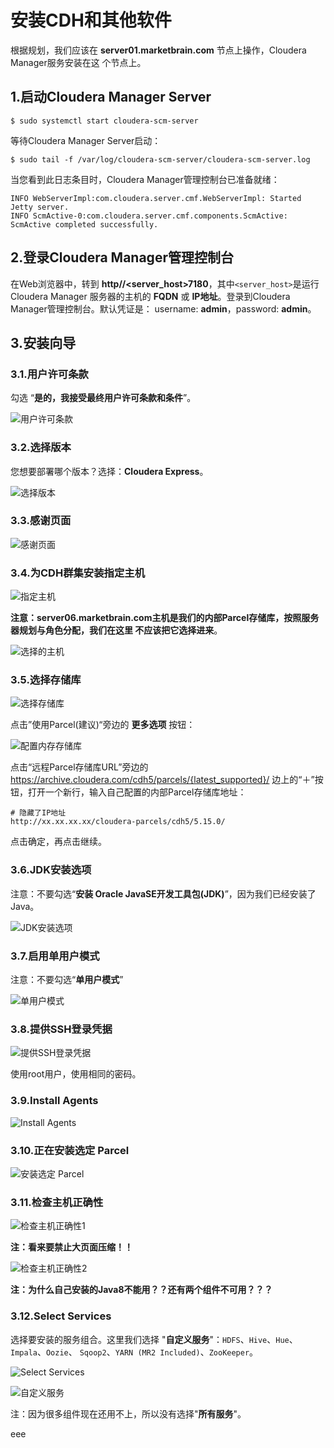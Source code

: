 安装CDH和其他软件
================================================================================
根据规划，我们应该在 **server01.marketbrain.com** 节点上操作，Cloudera Manager服务安装在这
个节点上。

## 1.启动Cloudera Manager Server
```shell
$ sudo systemctl start cloudera-scm-server
```
等待Cloudera Manager Server启动：
```shell
$ sudo tail -f /var/log/cloudera-scm-server/cloudera-scm-server.log
```
当您看到此日志条目时，Cloudera Manager管理控制台已准备就绪：
```
INFO WebServerImpl:com.cloudera.server.cmf.WebServerImpl: Started Jetty server.
INFO ScmActive-0:com.cloudera.server.cmf.components.ScmActive: ScmActive completed successfully.
```

## 2.登录Cloudera Manager管理控制台
在Web浏览器中，转到 **http//<server_host>7180**，其中`<server_host>`是运行Cloudera Manager
服务器的主机的 **FQDN** 或 **IP地址**。登录到Cloudera Manager管理控制台。默认凭证是：
username: **admin**，password: **admin**。

## 3.安装向导

### 3.1.用户许可条款
勾选 “**是的，我接受最终用户许可条款和条件**”。

![用户许可条款](img/1.png)

### 3.2.选择版本
您想要部署哪个版本？选择：**Cloudera Express**。

![选择版本](img/2.png)

### 3.3.感谢页面

![感谢页面](img/3.png)

### 3.4.为CDH群集安装指定主机

![指定主机](img/4.png)

**注意：server06.marketbrain.com主机是我们的内部Parcel存储库，按照服务器规划与角色分配，我们在这里
不应该把它选择进来**。

![选择的主机](img/5.png)

### 3.5.选择存储库

![选择存储库](img/6.png)

点击”使用Parcel(建议)“旁边的 **更多选项** 按钮：

![配置内存存储库](img/7.png)

点击“远程Parcel存储库URL”旁边的 https://archive.cloudera.com/cdh5/parcels/{latest_supported}/
边上的“＋”按钮，打开一个新行，输入自己配置的内部Parcel存储库地址：
```shell
# 隐藏了IP地址
http://xx.xx.xx.xx/cloudera-parcels/cdh5/5.15.0/
```
点击确定，再点击继续。

### 3.6.JDK安装选项
注意：不要勾选“**安装 Oracle JavaSE开发工具包(JDK)**”，因为我们已经安装了Java。

![JDK安装选项](img/8.png)

### 3.7.启用单用户模式
注意：不要勾选“**单用户模式**”

![单用户模式](img/9.png)

### 3.8.提供SSH登录凭据

![提供SSH登录凭据](img/10.png)

使用root用户，使用相同的密码。

### 3.9.Install Agents

![Install Agents](img/11.png)

### 3.10.正在安装选定 Parcel

![安装选定 Parcel](img/12.png)

### 3.11.检查主机正确性

![检查主机正确性1](img/13.png)

**注：看来要禁止大页面压缩！！**

![检查主机正确性2](img/14.png)

**注：为什么自己安装的Java8不能用？？还有两个组件不可用？？？**

### 3.12.Select Services
选择要安装的服务组合。这里我们选择 "**自定义服务**"：`HDFS`、`Hive`、`Hue`、`Impala`、`Oozie`、
`Sqoop2`、`YARN (MR2 Included)`、`ZooKeeper`。

![Select Services](img/15.png)

![自定义服务](img/15.png)

注：因为很多组件现在还用不上，所以没有选择"**所有服务**"。






































eee
